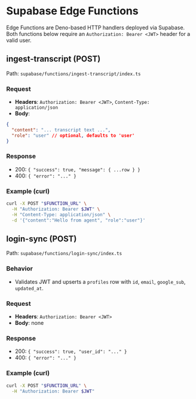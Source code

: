 # Supabase Edge Functions

Edge Functions are Deno-based HTTP handlers deployed via Supabase. Both functions below require an `Authorization: Bearer <JWT>` header for a valid user.

## ingest-transcript (POST)
Path: `supabase/functions/ingest-transcript/index.ts`

### Request
- **Headers**: `Authorization: Bearer <JWT>`, `Content-Type: application/json`
- **Body**:
```json
{
  "content": "... transcript text ...",
  "role": "user" // optional, defaults to 'user'
}
```

### Response
- 200: `{ "success": true, "message": { ...row } }`
- 400: `{ "error": "..." }`

### Example (curl)
```bash
curl -X POST "$FUNCTION_URL" \
  -H "Authorization: Bearer $JWT" \
  -H "Content-Type: application/json" \
  -d '{"content":"Hello from agent", "role":"user"}'
```

## login-sync (POST)
Path: `supabase/functions/login-sync/index.ts`

### Behavior
- Validates JWT and upserts a `profiles` row with `id`, `email`, `google_sub`, `updated_at`.

### Request
- **Headers**: `Authorization: Bearer <JWT>`
- **Body**: none

### Response
- 200: `{ "success": true, "user_id": "..." }`
- 400: `{ "error": "..." }`

### Example (curl)
```bash
curl -X POST "$FUNCTION_URL" \
  -H "Authorization: Bearer $JWT"
```
